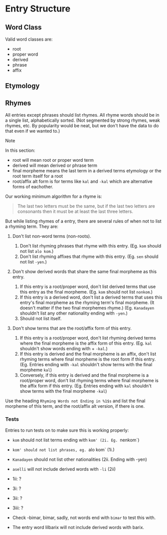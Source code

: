 # Entry Structure



## Word Class
Valid word classes are:

- root
- proper word
- derived
- phrase
- affix

## Etymology



## Rhymes

All entries except phrases should list rhymes. All rhyme words should be in a single list, alphabetically sorted. (Not segmented by strong rhymes, weak rhymes, etc. By popularity would be neat, but we don't have the data to do that even if we wanted to.)

> [!NOTE]
> In this section:
>
> - root will mean root or proper word term
> - derived will mean derived or phrase term
> - final morpheme means the last term in a derived terms etymology or the root term itself for a root
> - root/affix alt form is for terms like `kal` and `-kal` which are alternative forms of eachother.

Our working minimum algorithm for a rhyme is:

> The last two letters must be the same, but if the last two letters are consonants then it must be at least the last three letters.

But while listing rhymes of a entry, there are several rules of when not to list a rhyming term. They are:

1. Don't list non-word terms (non-roots).

    1. Don't list rhyming phrases that rhyme with this entry. (Eg. `kom` should not list `alo kom`.)
    2. Don't list rhyming affixes that rhyme with this entry. (Eg. `sen` should not list `-yen`.)
       
2. Don't show derived words that share the same final morpheme as this entry.
   
    1. If this entry is a root/proper word, don't list derived terms that use this entry as the final morpheme. (Eg. `kom` should not list `nonkom`.)
    2. If this entry is a derived word, don't list a derived terms that uses this entry's final morpheme as the rhyming term's final morpheme. (It doesn't matter if the two final morphemes rhyme.) (Eg. `Kanadayen` shouldn't list any other nationality ending with `-yen`.)
    3. Should not list itself.
     
3. Don't show terms that are the root/affix form of this entry.

    1. If this entry is a root/proper word, don't list rhyming derived terms where the final morpheme is the affix form of this entry. (Eg. `kal` shouldn't show words ending with + `-kal`.)
    2. If this entry is derived and the final morpheme is an affix, don't list rhyming terms where final morpheme is the root form if this entry. (Eg. Entries ending with `-kal` shouldn't show terms with the final morpheme `kal`)
    3. Conversely, if this entry is derived and the final morpheme is a root/proper word, don't list rhyming terms where final morpheme is the affix form if this entry. (Eg. Entries ending with `kal` shouldn't show terms with the final morpheme `-kal`)

Use the heading `Rhyming Words not Ending in %1$s` and list the final morpheme of this term, and the root/affix alt version, if there is one.


### Tests

Entries to run tests on to make sure this is working properly:
- `kom` should not list terms ending with `kom' (2i. Eg. `nenkom`)
- `kom' should not list phrases, eg. `alo kom` (1i.)
- `Kanadayen` should not list other nationalities (2ii. Ending with -yen)
- `aselli` will not include derived words with `-li` (2ii)
- 1ii: ?
- 3i: ?
- 3ii: ?
- 3iii: ?

- Check -bimar, bimar, sadly, not words end with `bimar` to test this with.
- The entry word lilbarix will not include derived words with barix. 
